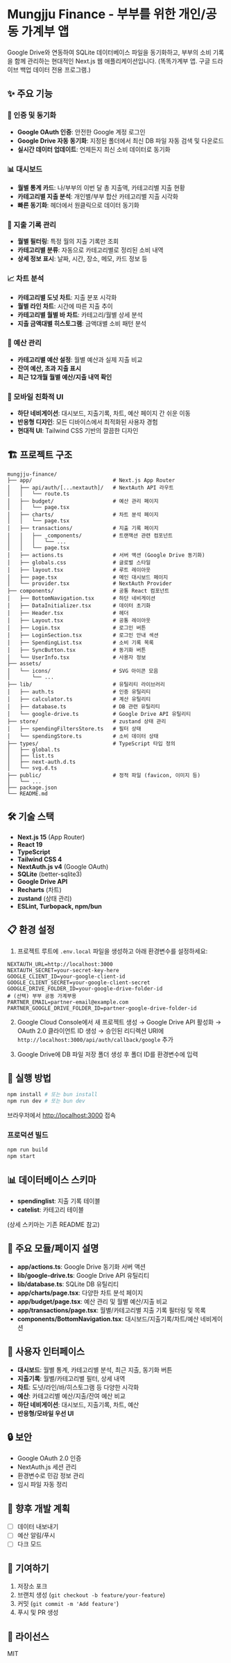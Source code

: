 # Mungjju Finance - 부부를 위한 개인/공동 가계부 앱

Google Drive와 연동하여 SQLite 데이터베이스 파일을 동기화하고, 부부의 소비 기록을 함께 관리하는 현대적인 Next.js 웹 애플리케이션입니다. (똑똑가계부 앱. 구글 드라이브 백업 데이터 전용 프로그램.)

## ✨ 주요 기능

### 🔐 인증 및 동기화
- **Google OAuth 인증**: 안전한 Google 계정 로그인
- **Google Drive 자동 동기화**: 지정된 폴더에서 최신 DB 파일 자동 검색 및 다운로드
- **실시간 데이터 업데이트**: 언제든지 최신 소비 데이터로 동기화

### 📊 대시보드
- **월별 통계 카드**: 나/부부의 이번 달 총 지출액, 카테고리별 지출 현황
- **카테고리별 지출 분석**: 개인별/부부 합산 카테고리별 지출 시각화
- **빠른 동기화**: 헤더에서 원클릭으로 데이터 동기화

### 📝 지출 기록 관리
- **월별 필터링**: 특정 월의 지출 기록만 조회
- **카테고리별 분류**: 자동으로 카테고리별로 정리된 소비 내역
- **상세 정보 표시**: 날짜, 시간, 장소, 메모, 카드 정보 등

### 📈 차트 분석
- **카테고리별 도넛 차트**: 지출 분포 시각화
- **월별 라인 차트**: 시간에 따른 지출 추이
- **카테고리별 월별 바 차트**: 카테고리/월별 상세 분석
- **지출 금액대별 히스토그램**: 금액대별 소비 패턴 분석

### 💸 예산 관리
- **카테고리별 예산 설정**: 월별 예산과 실제 지출 비교
- **잔여 예산, 초과 지출 표시**
- **최근 12개월 월별 예산/지출 내역 확인**

### 📱 모바일 친화적 UI
- **하단 네비게이션**: 대시보드, 지출기록, 차트, 예산 페이지 간 쉬운 이동
- **반응형 디자인**: 모든 디바이스에서 최적화된 사용자 경험
- **현대적 UI**: Tailwind CSS 기반의 깔끔한 디자인

## 🏗️ 프로젝트 구조

```
mungjju-finance/
├── app/                          # Next.js App Router
│   ├── api/auth/[...nextauth]/   # NextAuth API 라우트
│   │   └── route.ts
│   ├── budget/                   # 예산 관리 페이지
│   │   └── page.tsx
│   ├── charts/                   # 차트 분석 페이지
│   │   └── page.tsx
│   ├── transactions/             # 지출 기록 페이지
│   │   ├── _components/          # 트랜잭션 관련 컴포넌트
│   │   │   └── ...
│   │   └── page.tsx
│   ├── actions.ts                # 서버 액션 (Google Drive 동기화)
│   ├── globals.css               # 글로벌 스타일
│   ├── layout.tsx                # 루트 레이아웃
│   ├── page.tsx                  # 메인 대시보드 페이지
│   └── provider.tsx              # NextAuth Provider
├── components/                   # 공통 React 컴포넌트
│   ├── BottomNavigation.tsx      # 하단 네비게이션
│   ├── DataInitializer.tsx       # 데이터 초기화
│   ├── Header.tsx                # 헤더
│   ├── Layout.tsx                # 공통 레이아웃
│   ├── Login.tsx                 # 로그인 버튼
│   ├── LoginSection.tsx          # 로그인 안내 섹션
│   ├── SpendingList.tsx          # 소비 기록 목록
│   ├── SyncButton.tsx            # 동기화 버튼
│   └── UserInfo.tsx              # 사용자 정보
├── assets/
│   └── icons/                    # SVG 아이콘 모음
│       └── ...
├── lib/                          # 유틸리티 라이브러리
│   ├── auth.ts                   # 인증 유틸리티
│   ├── calculator.ts             # 계산 유틸리티
│   ├── database.ts               # DB 관련 유틸리티
│   └── google-drive.ts           # Google Drive API 유틸리티
├── store/                        # zustand 상태 관리
│   ├── spendingFiltersStore.ts   # 필터 상태
│   └── spendingStore.ts          # 소비 데이터 상태
├── types/                        # TypeScript 타입 정의
│   ├── global.ts
│   ├── list.ts
│   ├── next-auth.d.ts
│   └── svg.d.ts
├── public/                       # 정적 파일 (favicon, 이미지 등)
│   └── ...
├── package.json
└── README.md
```

## 🛠️ 기술 스택

- **Next.js 15** (App Router)
- **React 19**
- **TypeScript**
- **Tailwind CSS 4**
- **NextAuth.js v4** (Google OAuth)
- **SQLite** (better-sqlite3)
- **Google Drive API**
- **Recharts** (차트)
- **zustand** (상태 관리)
- **ESLint, Turbopack, npm/bun**

## 📋 환경 설정

1. 프로젝트 루트에 `.env.local` 파일을 생성하고 아래 환경변수를 설정하세요:

```env
NEXTAUTH_URL=http://localhost:3000
NEXTAUTH_SECRET=your-secret-key-here
GOOGLE_CLIENT_ID=your-google-client-id
GOOGLE_CLIENT_SECRET=your-google-client-secret
GOOGLE_DRIVE_FOLDER_ID=your-google-drive-folder-id
# (선택) 부부 공동 가계부용
PARTNER_EMAIL=partner-email@example.com
PARTNER_GOOGLE_DRIVE_FOLDER_ID=partner-google-drive-folder-id
```

2. Google Cloud Console에서 새 프로젝트 생성 → Google Drive API 활성화 → OAuth 2.0 클라이언트 ID 생성 → 승인된 리디렉션 URI에 `http://localhost:3000/api/auth/callback/google` 추가

3. Google Drive에 DB 파일 저장 폴더 생성 후 폴더 ID를 환경변수에 입력

## 🚀 실행 방법

```bash
npm install # 또는 bun install
npm run dev # 또는 bun dev
```

브라우저에서 [http://localhost:3000](http://localhost:3000) 접속

### 프로덕션 빌드

```bash
npm run build
npm start
```

## 📊 데이터베이스 스키마

- **spendinglist**: 지출 기록 테이블
- **catelist**: 카테고리 테이블

(상세 스키마는 기존 README 참고)

## 🔧 주요 모듈/페이지 설명

- **app/actions.ts**: Google Drive 동기화 서버 액션
- **lib/google-drive.ts**: Google Drive API 유틸리티
- **lib/database.ts**: SQLite DB 유틸리티
- **app/charts/page.tsx**: 다양한 차트 분석 페이지
- **app/budget/page.tsx**: 예산 관리 및 월별 예산/지출 비교
- **app/transactions/page.tsx**: 월별/카테고리별 지출 기록 필터링 및 목록
- **components/BottomNavigation.tsx**: 대시보드/지출기록/차트/예산 네비게이션

## 📱 사용자 인터페이스

- **대시보드**: 월별 통계, 카테고리별 분석, 최근 지출, 동기화 버튼
- **지출기록**: 월별/카테고리별 필터, 상세 내역
- **차트**: 도넛/라인/바/히스토그램 등 다양한 시각화
- **예산**: 카테고리별 예산/지출/잔여 예산 비교
- **하단 네비게이션**: 대시보드, 지출기록, 차트, 예산
- **반응형/모바일 우선 UI**

## 🔒 보안
- Google OAuth 2.0 인증
- NextAuth.js 세션 관리
- 환경변수로 민감 정보 관리
- 임시 파일 자동 정리

## 🚧 향후 개발 계획
- [ ] 데이터 내보내기
- [ ] 예산 알림/푸시
- [ ] 다크 모드

## 🤝 기여하기
1. 저장소 포크
2. 브랜치 생성 (`git checkout -b feature/your-feature`)
3. 커밋 (`git commit -m 'Add feature'`)
4. 푸시 및 PR 생성

## 📝 라이선스
MIT
